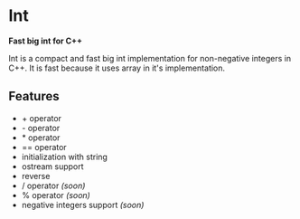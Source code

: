 # Int
**Fast big int for C++**

Int is a compact and fast big int implementation for non-negative integers in C++. It is fast because it uses array in it's implementation.

## Features

+ \+ operator
+ \- operator
+ \* operator
+ == operator
+ initialization with string
+ ostream support
+ reverse
+ / operator *(soon)*
+ % operator *(soon)*
+ negative integers support *(soon)*
